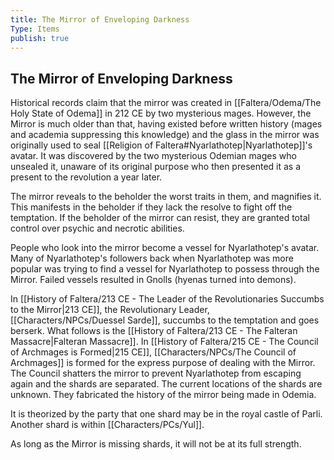 ```yaml
---
title: The Mirror of Enveloping Darkness
Type: Items
publish: true
---
```


## The Mirror of Enveloping Darkness
Historical records claim that the mirror was created in [[Faltera/Odema/The Holy State of Odema]] in 212 CE by two mysterious mages. However, the Mirror is much older than that, having existed before written history (mages and academia suppressing this knowledge) and the glass in the mirror was originally used to seal [[Religion of Faltera#Nyarlathotep\|Nyarlathotep]]'s avatar. It was discovered by the two mysterious Odemian mages who unsealed it, unaware of its original purpose who then presented it as a present to the revolution a year later. 

The mirror reveals to the beholder the worst traits in them, and magnifies it. This manifests in the beholder if they lack the resolve to fight off the temptation. If the beholder of the mirror can resist, they are granted total control over psychic and necrotic abilities. 

People who look into the mirror become a vessel for Nyarlathotep's avatar. Many of Nyarlathotep's followers back when Nyarlathotep was more popular was trying to find a vessel for Nyarlathotep to possess through the Mirror. Failed vessels resulted in Gnolls (hyenas turned into demons). 

In [[History of Faltera/213 CE - The Leader of the Revolutionaries Succumbs to the Mirror\|213 CE]], the Revolutionary Leader, [[Characters/NPCs/Duessel Sarde]], succumbs to the temptation and goes berserk. What follows is the [[History of Faltera/213 CE - The Falteran Massacre\|Falteran Massacre]]. In [[History of Faltera/215 CE - The Council of Archmages is Formed\|215 CE]], [[Characters/NPCs/The Council of Archmages]] is formed for the express purpose of dealing with the Mirror. The Council shatters the mirror to prevent Nyarlathotep from escaping again and the shards are separated. The current locations of the shards are unknown. They fabricated the history of the mirror being made in Odemia. 

It is theorized by the party that one shard may be in the royal castle of Parli. Another shard is within [[Characters/PCs/Yul]]. 

As long as the Mirror is missing shards, it will not be at its full strength. 